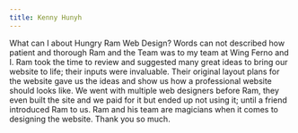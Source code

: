 ```yaml
---
title: Kenny Hunyh
---
```

What can I about Hungry Ram Web Design? Words can not described how patient and thorough Ram and the Team was to my team at Wing Ferno and I.  Ram took the time to review and suggested many great ideas to bring our website to life; their inputs were invaluable.  Their original layout plans for the website gave us the ideas and show us how a professional website should looks like.  We went with multiple web designers before Ram, they even built the site and we paid for it but ended up not using it; until a friend introduced Ram to us. Ram and his team are magicians when it comes to designing the website.  Thank you so much.